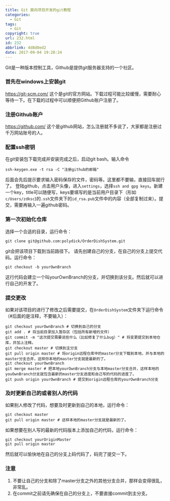 ```yaml
---
title: Git 面向项目开发的git教程
categories:
  - Git
tags:
  - Git
copyright: true
url: 232.html
id: 232
abbrlink: 4d8d0ed2
date: 2017-09-04 19:28:24
---
```


Git是一种版本控制工具，Github是提供git服务器支持的一个社区。

### 首先在windows上安装git

https://git-scm.com/ 这个是git的官方网站。下载过程可能比较缓慢，需要耐心等待一下。在下载的过程中可以顺便把Github账户注册了。

<!-- more -->

### 注册Github账户

https://github.com/ 这个是github网站，怎么注册就不多说了，大家都是注册过千万网站账号的人。

### 配置ssh密钥

在git安装包下载完成并安装完成之后，启动git bash。输入命令

```null
ssh-keygen.exe -t rsa -C "注册github的邮箱"

```

后面会先后提示要求输入密码保存的文件，密码等。这里都不要输，直接回车就行了。 登陆github，点击用户头像，进入`settings`，选择`ssh and gpg keys`。新建一个key，title可以随便写，keys要填写的是当前用户目录下（形如`c/Users/zdksc`)的`.ssh`文件夹下的`id_rsa.pub`文件中的内容（全部复制过来）。提交，需要再输入一遍github密码。

### 第一次初始化仓库

选择一个合适的目录，运行命令：

```null
git clone git@github.com:polydick/OrderDishSystem.git

```

git会把该项目下载到当前路径下。 请先创建自己的分支，在自己的分支上提交代码。运行命令：

```null
git checkout -b yourOwnBranch

```

这行代码会建立一个叫yourOwnBranch的分支，并切换到该分支。然后就可以进行自己的开发了。

### 提交更改

如果对该项目的进行了修改之后需要提交，在`OrderDishSystem`文件夹下运行命令（#后面的是注释，不要输入）：

```null
git checkout yourOwnBranch # 切换到自己的分支
git add . # 将当前目录加入暂存区（包括所有新增的文件）
git commit -m "这次提交需要说些什么（比如修复了什么bug）" # 将变更提交到本地仓库，并加上注释。
git checkout master # 切换到主分支
git pull origin master # 将origin远程仓库中的master分支下载到本地，并与本地的master分支合并，这样你本地的master分支就是最新的了。
git checkout yourOwnBranch
git merge master # 把本地yourOwnBranch分支与本地master分支合并，这样本地的youOwnBranch分支就包含最新的master分支进度和自己写的代码的进度了。
git push origin yourOwnBranch # 提交到origin远程仓库的yourOwnBranch分支

```

### 及时更新自己的或者别人的代码

如果别人修改了代码，想要及时更新到自己的本地，运行命令：

```null
git checkout master
git pull origin master # 这样本地的master分支就是最新的了。

```

如果想要在别人写的最新的代码版本上添加自己的代码，运行命令：

```null
git checkout yourOriginMaster
git pull origin master

```

然后就可以愉快地在自己的分支上码代码了，码完了提交一下。

### 注意

1.  不要让自己的分支和除了master分支之外的其他分支合并，那样会变得很乱，非常乱。
2.  在commit之前请先确保在自己的分支上，不要直接commit到主分支。